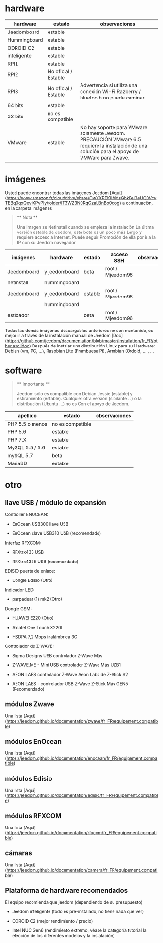 hardware
========

hardware | estado | observaciones
--- | --- | ---
Jeedomboard             | estable                  |
Hummingboard            | estable                  |
ODROID C2               | estable                  |                          
inteligente                   | estable                  |                          
RPI1                    | estable                  |                          
RPI2                    | No oficial / Estable     |                          
RPI3                    | No oficial / Estable     | Advertencia si utiliza una conexión Wi-Fi Razberry / bluetooth no puede caminar
64 bits                 | estable                  |                          
32 bits                 | no es compatible            |                          
VMware                  | estable                  | No hay soporte para VMware solamente Jeedom. PRECAUCIÓN VMware 6.5 requiere la instalación de una solución para el apoyo de VMWare para Zwave.

imágenes
======

Usted puede encontrar todas las imágenes Jeedom
[Aquí] (https://www.amazon.fr/clouddrive/share/OwYXPEKiIMdsGhkFeI3eUQ0VcvTEBq0qxQevlXPvPIy/folder/IT3WZ3N0RqGzaLBnBo0qog)
a continuación, en la carpeta Imágenes

> ** Nota **
>
> Una imagen se NetInstall cuando se empieza la instalación
> La última versión estable de Jeedom, esta bota es un poco más
> Largo y requiere acceso a Internet. Puede seguir
> Promoción de ella por ir a la IP con su Jeedom
> navegador

| imágenes         | hardware       | estado           | acceso SSH      | observaciones      |
|----------------|----------------|----------------|----------------|----------------|
| Jeedomboard    | y jeedomboard | beta           | root / Mjeedom96 |                |
| netinstall     | hummingboard   |                |                |                |
| Jeedomboard    | y jeedomboard | estable         | root / Mjeedom96 |                |
|                | hummingboard   |                |                |                |
| estibador         |                | beta           | root / Mjeedom96 |                |


Todas las demás imágenes descargables anteriores no son
mantenido, es mejor ir a través de la instalación manual de Jeedom
[Doc] (https://github.com/jeedom/documentation/blob/master/installation/fr_FR/other.asciidoc)
Después de instalar una distribución Linux para su
Hardware: Debian (vm, PC, ...), Raspbian Lite (Frambuesa Pi), Armbian
(Ordoid, ...), ...

software
========

> ** Importante **
>
> Jeedom sólo es compatible con Debian Jessie (estable) y estiramiento (estable).
> Cualquier otra versión (sibilante ...) o la distribución (Ubuntu ...) no es
> Con el apoyo de Jeedom.


| apellido                     | estado                    | observaciones                |
|-------------------------|-------------------------|--------------------------|
| PHP 5.5 o menos        | no es compatible            |                          |
| PHP 5.6                 | estable                  |                          |
| PHP 7.X                 | estable                  |                          |
| MySQL 5.5 / 5.6           | estable                  |                          |
| mySQL 5.7               | beta                    |                          |
| MariaBD                 | estable                  |                          |

otro
=====

llave USB / módulo de expansión
---------------------------

Controller ENOCEAN:

-   EnOcean USB300 llave USB

-   EnOcean clave USB310 USB (recomendado)

Interfaz RFXCOM:

-   RFXtrx433 USB

-   RFXtrx433E USB (recomendado)

EDISIO puerta de enlace:

-   Dongle Edisio (Otro)

Indicador LED:

-   parpadear (1) mk2 (Otro)

Dongle GSM:

-   HUAWEI E220 (Otro)

-   Alcatel One Touch X220L

-   HSDPA 7,2 Mbps inalámbrica 3G

Controlador de Z-WAVE:

-   Sigma Designs USB controlador Z-Wave Más

-   Z-WAVE.ME - Mini USB controlador Z-Wave Más UZB1

-   AEON LABS controlador Z-Wave Aeon Labs de Z-Stick S2

-   AEON LABS - controlador USB Z-Wave Z-Stick Más GEN5 (Recomendado)

módulos Zwave
-------------

Una lista
[Aquí] (https://jeedom.github.io/documentation/zwave/fr_FR/equipement.compatible)

módulos EnOcean
---------------

Una lista
[Aquí] (https://jeedom.github.io/documentation/enocean/fr_FR/equipement.compatible)

módulos Edisio
--------------

Una lista
[Aquí] (https://jeedom.github.io/documentation/edisio/fr_FR/equipement.compatible)

módulos RFXCOM
--------------

Una lista
[Aquí] (https://jeedom.github.io/documentation/rfxcom/fr_FR/equipement.compatible)

cámaras
-------

Una lista
[Aquí] (https://jeedom.github.io/documentation/camera/fr_FR/equipement.compatible)

Plataforma de hardware recomendados
---------------------------------

El equipo recomienda que jeedom (dependiendo de su presupuesto)

-   Jeedom inteligente (todo es pre-instalado, no tiene nada que ver)

-   ODROID C2 (mejor rendimiento / precio)

-   Intel NUC Gen6 (rendimiento extremo, véase la categoría tutorial
    la elección de los diferentes modelos y la instalación)


